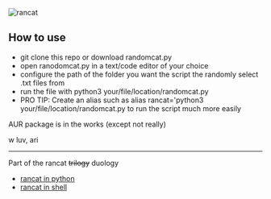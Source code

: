 ![rancat](https://files.catbox.moe/jcq65e.png)                                        
## How to use

- git clone this repo or download randomcat.py
- open ranodomcat.py in a text/code editor of your choice
- configure the path of the folder you want the script the randomly select .txt files from
- run the file with python3 your/file/location/randomcat.py
- PRO TIP: Create an alias such as alias rancat='python3 your/file/location/randomcat.py to run the script much more easily

AUR package is in the works (except not really)

w luv, ari
-- -
Part of the rancat ~~trilogy~~ duology
- [rancat in python](https://github.com/Arxari/randomcat)
- [rancat in shell](https://github.com/Arxari/rancat.sh)
